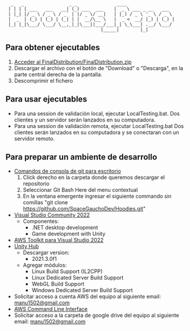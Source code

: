 ```
  _   _                 _ _               ____                  
 | | | | ___   ___   __| (_) ___  ___    |  _ \ ___ _ __   ___  
 | |_| |/ _ \ / _ \ / _` | |/ _ \/ __|   | |_) / _ \ '_ \ / _ \ 
 |  _  | (_) | (_) | (_| | |  __/\__ \   |  _ <  __/ |_) | (_) |
 |_| |_|\___/ \___/ \__,_|_|\___||___/___|_| \_\___| .__/ \___/ 
                                    |_____|        |_|          
```									
## Para obtener ejecutables 
1. [Acceder al FinalDistribution/FinalDistribution.zip](https://github.com/SpaceGauchoDev/Hoodies/blob/main/FinalDistribution/FinalDistribution.zip)
2. Descargar el archivo con el botón de "Download" o "Descarga", en la parte central derecha de la pantalla.
3. Descomprimir el fichero 

## Para usar ejecutables
- Para una session de validación local, ejecutar LocalTesting.bat. Dos clientes y un servidor serán lanzados en su computadora.
- Para una session de validación remota, ejecutar LocalTesting.bat Dos clientes serán lanzados en su computadora y se conectaran con un servidor remoto.

## Para preparar un ambiente de desarrollo
- [Comandos de consola de git para escritorio](https://git-scm.com/downloads)
	1. Click derecho en la carpeta donde queremos descargar el repositorio
	2. Seleccionar Git Bash Here del menu contextual
	3. En la ventana emergente ingresar el siguiente commando sin comillas "git clone https://github.com/SpaceGauchoDev/Hoodies.git"
- [Visual Studio Community 2022](https://visualstudio.microsoft.com/thank-you-downloading-visual-studio/?sku=Community&channel=Release&version=VS2022&source=VSLandingPage&cid=2030&passive=false)
	- Componentes:
		- .NET desktop development
		- Game development with Unity
- [AWS Toolkit para Visual Studio 2022](https://marketplace.visualstudio.com/items?itemName=AmazonWebServices.AWSToolkitforVisualStudio2022)
- [Unity Hub](https://public-cdn.cloud.unity3d.com/hub/prod/UnityHubSetup.exe)
	- Descargar version:
		- 2021.3.0f1
	- Agregar módulos: 
		- Linux Build Support (IL2CPP)
		- Linux Dedicated Server Build Support
		- WebGL Build Support
		- Windows Dedicated Server Build Support
- Solicitar acceso a cuenta AWS del equipo al siguiente email: manu1502@gmail.com
- [AWS Command Line Interface](https://aws.amazon.com/cli/)			
- Solicitar acceso a la carpeta de google drive del equipo al siguiente email: manu1502@gmail.com